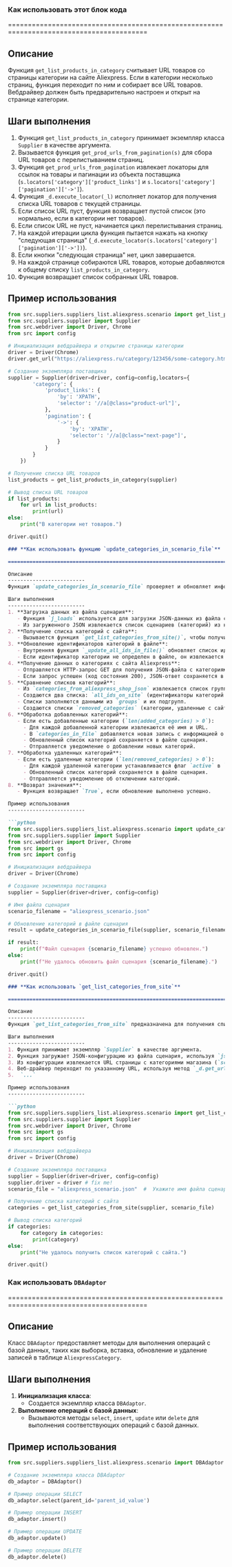 ### **Как использовать этот блок кода**

=========================================================================================

Описание
-------------------------
Функция `get_list_products_in_category` считывает URL товаров со страницы категории на сайте Aliexpress. Если в категории несколько страниц, функция переходит по ним и собирает все URL товаров. Вебдрайвер должен быть предварительно настроен и открыт на странице категории.

Шаги выполнения
-------------------------
1. Функция `get_list_products_in_category` принимает экземпляр класса `Supplier` в качестве аргумента.
2. Вызывается функция `get_prod_urls_from_pagination(s)` для сбора URL товаров с перелистыванием страниц.
3. Функция `get_prod_urls_from_pagination` извлекает локаторы для ссылок на товары и пагинации из объекта поставщика (`s.locators['category']['product_links']` и `s.locators['category']['pagination']['->']`).
4. Функция `_d.execute_locator(_l)` исполняет локатор для получения списка URL товаров с текущей страницы.
5. Если список URL пуст, функция возвращает пустой список (это нормально, если в категории нет товаров).
6. Если список URL не пуст, начинается цикл перелистывания страниц.
7. На каждой итерации цикла функция пытается нажать на кнопку "следующая страница" (`_d.execute_locator(s.locators['category']['pagination']['->'])`).
8. Если кнопки "следующая страница" нет, цикл завершается.
9. На каждой странице собираются URL товаров, которые добавляются к общему списку `list_products_in_category`.
10. Функция возвращает список собранных URL товаров.

Пример использования
-------------------------

```python
from src.suppliers.suppliers_list.aliexpress.scenario import get_list_products_in_category
from src.suppliers.supplier import Supplier
from src.webdriver import Driver, Chrome
from src import config

# Инициализация вебдрайвера и открытие страницы категории
driver = Driver(Chrome)
driver.get_url("https://aliexpress.ru/category/123456/some-category.html")

# Создание экземпляра поставщика
supplier = Supplier(driver=driver, config=config,locators={
        'category': {
            'product_links': {
                'by': 'XPATH',
                'selector': '//a[@class="product-url"]',
            },
            'pagination': {
                '->': {
                    'by': 'XPATH',
                    'selector': '//a[@class="next-page"]',
                }
            }
        }
    })

# Получение списка URL товаров
list_products = get_list_products_in_category(supplier)

# Вывод списка URL товаров
if list_products:
    for url in list_products:
        print(url)
else:
    print("В категории нет товаров.")

driver.quit()
```
```markdown
### **Как использовать функцию `update_categories_in_scenario_file`**

=========================================================================================

Описание
-------------------------
Функция `update_categories_in_scenario_file` проверяет и обновляет информацию о категориях в файле сценария на основе данных, полученных с сайта Aliexpress. Она сравнивает список идентификаторов категорий, хранящихся в файле сценария, со списком идентификаторов, полученных с сайта, и добавляет или отключает категории в файле сценария в соответствии с изменениями.

Шаги выполнения
-------------------------
1. **Загрузка данных из файла сценария**:
   - Функция `j_loads` используется для загрузки JSON-данных из файла сценария, указанного в `scenario_filename`.
   - Из загруженного JSON извлекается список сценариев (категорий) из ключа `'scenarios'`.
2. **Получение списка категорий с сайта**:
   - Вызывается функция `get_list_categories_from_site()`, чтобы получить актуальный список категорий с сайта Aliexpress.
3. **Обновление идентификаторов категорий в файле**:
   - Внутренняя функция `_update_all_ids_in_file()` обновляет список идентификаторов категорий (`all_ids_in_file`), извлекая их из файла сценария.
   - Если идентификатор категории не определен в файле, он извлекается из URL категории и добавляется в список.
4. **Получение данных о категориях с сайта Aliexpress**:
   - Отправляется HTTP-запрос GET для получения JSON-файла с категориями магазина, URL которого указан в файле сценария (`scenario_json['store']['shop categories json file']`).
   - Если запрос успешен (код состояния 200), JSON-ответ сохраняется в `categories_from_aliexpress_shop_json`. В противном случае, регистрируется ошибка.
5. **Сравнение списков категорий**:
   - Из `categories_from_aliexpress_shop_json` извлекается список групп категорий (`groups`).
   - Создаются два списка: `all_ids_on_site` (идентификаторы категорий на сайте) и `all_categories_on_site` (полные данные о категориях на сайте).
   - Списки заполняются данными из `groups` и их подгрупп.
   - Создаются списки `removed_categories` (категории, удаленные с сайта) и `added_categories` (категории, добавленные на сайт) путем сравнения `all_ids_in_file` и `all_ids_on_site`.
6. **Обработка добавленных категорий**:
   - Если есть добавленные категории (`len(added_categories) > 0`):
     - Для каждой добавленной категории извлекаются её имя и URL.
     - В `categories_in_file` добавляется новая запись с информацией о категории.
     - Обновленный список категорий сохраняется в файле сценария.
     - Отправляется уведомление о добавлении новых категорий.
7. **Обработка удаленных категорий**:
   - Если есть удаленные категории (`len(removed_categories) > 0`):
     - Для каждой удаленной категории устанавливается флаг `active` в `False`.
     - Обновленный список категорий сохраняется в файле сценария.
     - Отправляется уведомление об отключении категорий.
8. **Возврат значения**:
   - Функция возвращает `True`, если обновление выполнено успешно.

Пример использования
-------------------------

```python
from src.suppliers.suppliers_list.aliexpress.scenario import update_categories_in_scenario_file
from src.suppliers.supplier import Supplier
from src.webdriver import Driver, Chrome
from src import gs
from src import config

# Инициализация вебдрайвера
driver = Driver(Chrome)

# Создание экземпляра поставщика
supplier = Supplier(driver=driver, config=config)

# Имя файла сценария
scenario_filename = "aliexpress_scenario.json"

# Обновление категорий в файле сценария
result = update_categories_in_scenario_file(supplier, scenario_filename)

if result:
    print(f"Файл сценария {scenario_filename} успешно обновлен.")
else:
    print(f"Не удалось обновить файл сценария {scenario_filename}.")

driver.quit()
```
```markdown
### **Как использовать `get_list_categories_from_site`**

=========================================================================================

Описание
-------------------------
Функция `get_list_categories_from_site` предназначена для получения списка категорий с сайта. Она использует веб-драйвер для открытия страницы с категориями магазина, указанной в файле сценария, и выполняет действия для извлечения списка категорий.

Шаги выполнения
-------------------------
1. Функция принимает экземпляр `Supplier` в качестве аргумента.
2. Функция загружает JSON-конфигурацию из файла сценария, используя `json_loads`. Путь к файлу формируется на основе `gs.dir_scenarios` и `scenario_file`.
3. Из конфигурации извлекается URL страницы с категориями магазина (`scenario_json['store']['shop categories page']`).
4. Веб-драйвер переходит по указанному URL, используя метод `_d.get_url()`.
5.  `...`

Пример использования
-------------------------

```python
from src.suppliers.suppliers_list.aliexpress.scenario import get_list_categories_from_site
from src.suppliers.supplier import Supplier
from src.webdriver import Driver, Chrome
from src import gs
from src import config

# Инициализация вебдрайвера
driver = Driver(Chrome)

# Создание экземпляра поставщика
supplier = Supplier(driver=driver, config=config)
supplier.driver = driver # fix me!
scenario_file = "aliexpress_scenario.json"  #  Укажите имя файла сценария

# Получение списка категорий с сайта
categories = get_list_categories_from_site(supplier, scenario_file)

# Вывод списка категорий
if categories:
    for category in categories:
        print(category)
else:
    print("Не удалось получить список категорий с сайта.")

driver.quit()
```

### **Как использовать `DBAdaptor`**

=========================================================================================

Описание
-------------------------
Класс `DBAdaptor` предоставляет методы для выполнения операций с базой данных, таких как выборка, вставка, обновление и удаление записей в таблице `AliexpressCategory`.

Шаги выполнения
-------------------------
1. **Инициализация класса**:
   - Создается экземпляр класса `DBAdaptor`.
2. **Выполнение операций с базой данных**:
   - Вызываются методы `select`, `insert`, `update` или `delete` для выполнения соответствующих операций с базой данных.

Пример использования
-------------------------

```python
from src.suppliers.suppliers_list.aliexpress.scenario import DBAdaptor

# Создание экземпляра класса DBAdaptor
db_adaptor = DBAdaptor()

# Пример операции SELECT
db_adaptor.select(parent_id='parent_id_value')

# Пример операции INSERT
db_adaptor.insert()

# Пример операции UPDATE
db_adaptor.update()

# Пример операции DELETE
db_adaptor.delete()